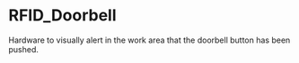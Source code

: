 # RFID_Doorbell
Hardware to visually alert in the work area that the doorbell button has been pushed.
